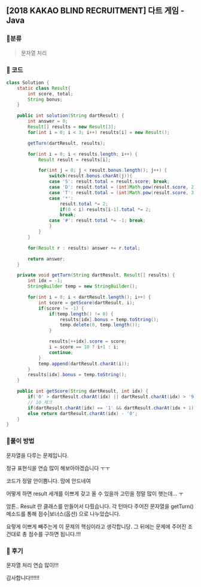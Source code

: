 ## [2018 KAKAO BLIND RECRUITMENT] 다트 게임 - Java

###    :dart: ​분류

> 문자열 처리



###  :dart: 코드

```java
class Solution {
    static class Result{
        int score, total;
        String bonus;
    }

    public int solution(String dartResult) {
        int answer = 0;
        Result[] results = new Result[3];
        for(int i = 0; i < 3; i++) results[i] = new Result();

        getTurn(dartResult, results);

        for(int i = 0; i < results.length; i++) {
            Result result = results[i];

            for(int j = 0; j < result.bonus.length(); j++) {
                switch(result.bonus.charAt(j)){
                case 'S': result.total = result.score; break;
                case 'D': result.total = (int)Math.pow(result.score, 2); break;
                case 'T': result.total = (int)Math.pow(result.score, 3); break;
                case '*':
                    result.total *= 2;
                    if(0 < i) results[i-1].total *= 2;
                    break;
                case '#': result.total *= -1; break;
                }
            }
        }

        for(Result r : results) answer += r.total;

        return answer;
    }

    private void getTurn(String dartResult, Result[] results) {
        int idx = -1;
        StringBuilder temp = new StringBuilder();

        for(int i = 0; i < dartResult.length(); i++) {
            int score = getScore(dartResult, i);
            if(score != -1) {
                if(temp.length() != 0) {
                    results[idx].bonus = temp.toString();
                    temp.delete(0, temp.length());
                }

                results[++idx].score = score;
                i = score == 10 ? i+1 : i;
                continue;
            }
            temp.append(dartResult.charAt(i));
        }
        results[idx].bonus = temp.toString();
    }

    public int getScore(String dartResult, int idx) {
        if('0' > dartResult.charAt(idx) || dartResult.charAt(idx) > '9') return -1;
        // 10 체크
        if(dartResult.charAt(idx) == '1' && dartResult.charAt(idx + 1) == '0') return 10;
        else return dartResult.charAt(idx) - '0';
    }
}
```



### :dart: ​풀이 방법

문자열을 다루는 문제입니다.

정규 표현식을 연습 많이 해보아야겠습니다 ㅜㅜ



코드가 정말 안이쁨니다. 맘에 안드네여

어떻게 하면 result 세개를 이쁘게 갖고 올 수 있을까 고민을 정말 많이 햇는데... ㅜ

 

암튼.. Result 란 클래스를 만들어서 다뤘습니다. 각 턴마다 주어진 문자열을 getTurn() 메소드를 통해 점수|보너스(옵션) 으로 나누었습니다.

요렇게 이쁘게 빼주는게 이 문제의 핵심이라고 생각합니당. 그 뒤에는 문제에 주어진 조건대로 총 점수를 구하면 됩니다.!!!



###  :dart: 후기 

문자열 처리 연습 많이!!!

감사합니다!!!!!!